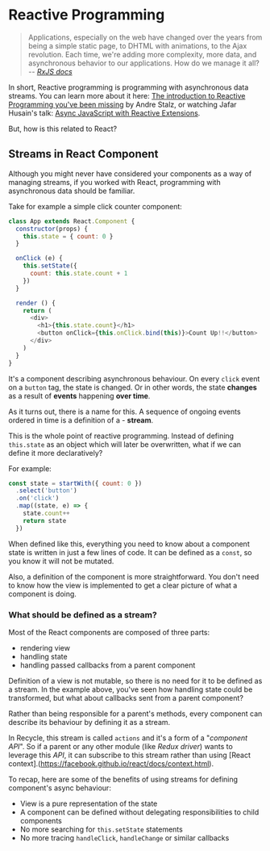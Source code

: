 # Reactive Programming
> Applications, especially on the web have changed over the years from being a simple static page, 
> to DHTML with animations, to the Ajax revolution. 
> Each time, we're adding more complexity, more data, and asynchronous behavior to our applications. 
> How do we manage it all? 
> -- <cite>[RxJS docs](https://github.com/Reactive-Extensions/RxJS#the-need-to-go-reactive)</cite>

In short, Reactive programming is programming with asynchronous data streams.
You can learn more about it here: [The introduction to Reactive Programming you've been missing](https://gist.github.com/staltz/868e7e9bc2a7b8c1f754)
by Andre Stalz, or watching Jafar Husain's talk: [Async JavaScript with Reactive Extensions](https://www.youtube.com/watch?v=XRYN2xt11Ek).

But, how is this related to React?

## Streams in React Component

Although you might never have considered your components as a way of managing streams,
if you worked with React, programming with asynchronous data should be familiar.

Take for example a simple click counter component:

```javascript
class App extends React.Component {
  constructor(props) {
    this.state = { count: 0 }
  }

  onClick (e) {
    this.setState({
      count: this.state.count + 1
    })
  }

  render () {
    return (
      <div>
        <h1>{this.state.count}</h1>
        <button onClick={this.onClick.bind(this)}>Count Up!!</button>
      </div>
    )
  }
}
```

It's a component describing asynchronous behaviour. On every `click` event on a `button` tag, the state is changed.
Or in other words, the state **changes** as a result of **events** happening **over time**.

As it turns out, there is a name for this.
A sequence of ongoing events ordered in time is a definition of a - **stream**. 

This is the whole point of reactive programming. 
Instead of defining `this.state` as an object which will later be overwritten, what if we can define it more declaratively?

For example:

```javascript
const state = startWith({ count: 0 })
  .select('button')
  .on('click')
  .map((state, e) => {
    state.count++
    return state
  })
```

When defined like this, everything you need to know about a component state is written in just a few lines of code.
It can be defined as a `const`, so you know it will not be mutated.

Also, a definition of the component is more straightforward.
You don't need to know how the view is implemented to get a clear picture of what a component is doing.

### What should be defined as a stream?

Most of the React components are composed of three parts:
 - rendering view
 - handling state
 - handling passed callbacks from a parent component

Definition of a view is not mutable, so there is no need for it to be defined as a stream.
In the example above, you've seen how handling state could be transformed,
but what about callbacks sent from a parent component?

Rather than being responsible for a parent's methods,
every component can describe its behaviour by defining it as a stream. 

In Recycle, this stream is called `actions` and it's a form of a "*component API*".
So if a parent or any other module (like *Redux driver*) wants to leverage this *API*, 
it can subscribe to this stream rather than using [React context].(https://facebook.github.io/react/docs/context.html).

To recap, here are some of the benefits of using streams for defining component's async behaviour:
- View is a pure representation of the state
- A component can be defined without delegating responsibilities to child components
- No more searching for `this.setState` statements
- No more tracing `handleClick`, `handleChange` or similar callbacks
